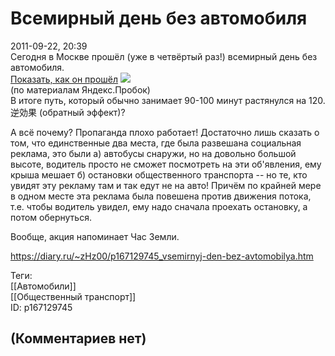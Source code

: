 Всемирный день без автомобиля
=============================

  
2011-09-22, 20:39  
 Сегодня в Москве прошёл (уже в четвёртый раз!) всемирный день без автомобиля.   
  [Показать, как он прошёл](https://zHz00.diary.ru/p167129745.htm?index=1#linkmore167129745m1)     ![](http://s018.radikal.ru/i528/1205/1e/4db981608e70.png)   
 (по материалам Яндекс.Пробок)      
 В итоге путь, который обычно занимает 90-100 минут растянулся на 120. 逆効果 (обратный эффект)?   
   
 А всё почему? Пропаганда плохо работает! Достаточно лишь сказать о том, что единственные два места, где была развешана социальная реклама, это были а) автобусы снаружи, но на довольно большой высоте, водитель просто не сможет посмотреть на эти об'явления, ему крыша мешает б) остановки общественного транспорта -- но те, кто увидят эту рекламу там и так едут не на авто! Причём по крайней мере в одном месте эта реклама была повешена против движения потока, т.е. чтобы водитель увидел, ему надо сначала проехать остановку, а потом обернуться.   
   
 Вообще, акция напоминает Час Земли.   
  
<https://diary.ru/~zHz00/p167129745_vsemirnyj-den-bez-avtomobilya.htm>  
  
Теги:  
[[Автомобили]]  
[[Общественный транспорт]]  
ID: p167129745  


(Комментариев нет)
------------------